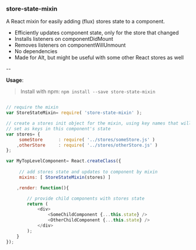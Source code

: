 <h3>store-state-mixin</h3>



A React mixin for easily adding (flux) stores state to a component.

- Efficiently updates component state, only for the store that changed
- Installs listeners on componentDidMount
- Removes listeners on componentWillUnmount
- No dependencies
- Made for Alt, but might be useful with some other React stores as well

--

**Usage**:


>Install with npm: `npm install --save store-state-mixin`

```javascript

// require the mixin
var StoreStateMixin= require( 'store-state-mixin' );

// create a stores init object for the mixin, using key names that will be
// set as keys in this component's state
var stores= {
	 someStore		: require( '../stores/someStore.js' )
	,otherStore		: require( '../stores/otherStore.js' )
};

var MyTopLevelComponent= React.createClass({
	
	 // add stores state and updates to component by mixin
	 mixins: [ StoreStateMixin(stores) ]

	,render: function(){

		// provide child components with stores state
		return (
			<div>
				<SomeChildComponent {...this.state} />
				<OtherChildComponent {...this.state} />
			</div>
		);
	}
});
```